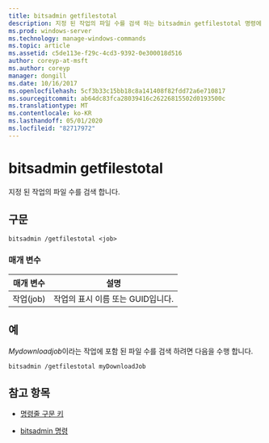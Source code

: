 ```yaml
---
title: bitsadmin getfilestotal
description: 지정 된 작업의 파일 수를 검색 하는 bitsadmin getfilestotal 명령에 대 한 참조 항목입니다.
ms.prod: windows-server
ms.technology: manage-windows-commands
ms.topic: article
ms.assetid: c5de113e-f29c-4cd3-9392-0e300018d516
author: coreyp-at-msft
ms.author: coreyp
manager: dongill
ms.date: 10/16/2017
ms.openlocfilehash: 5cf3b33c15bb18c8a141408f82fdd72a6e710817
ms.sourcegitcommit: ab64dc83fca28039416c26226815502d0193500c
ms.translationtype: MT
ms.contentlocale: ko-KR
ms.lasthandoff: 05/01/2020
ms.locfileid: "82717972"
---
```

# <a name="bitsadmin-getfilestotal"></a>bitsadmin getfilestotal

지정 된 작업의 파일 수를 검색 합니다.

## <a name="syntax"></a>구문

```
bitsadmin /getfilestotal <job>
```

### <a name="parameters"></a>매개 변수

| 매개 변수 | 설명 |
| -------------- | -------------- |
| 작업(job) | 작업의 표시 이름 또는 GUID입니다. |

## <a name="examples"></a>예

*Mydownloadjob*이라는 작업에 포함 된 파일 수를 검색 하려면 다음을 수행 합니다.

```
bitsadmin /getfilestotal myDownloadJob
```

## <a name="see-also"></a>참고 항목

- [명령줄 구문 키](command-line-syntax-key.md)

- [bitsadmin 명령](bitsadmin.md)
